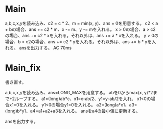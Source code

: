 # Main
a,b,c,x,yを読み込み、c2 = c * 2、m = min(x, y)、ans = 0を用意する。
c2 < a + bの場合、ans += c2 * m、x -= m、y -= mを入れる。
x > 0の場合、a > c2の場合、ans += c2 * xを入れる。それ以外は、ans += a * xを入れる。
y > 0の場合、b > c2の場合、ans += c2 * yを入れる。それ以外は、ans += b * yを入れる。
ansを出力する。
AC 70ms

# Main\_fix
書き直す。

a,b,c,x,yを読み込み、ans=LONG\_MAXを用意する。
abを0からmax(x, y)\*2まで+2ループする。
a1=(long)ab*c、x1=x-ab/2、y1=y-ab/2を入れ、
x1<0の場合x1=0を入れる。
y1<0の場合y1=0を入れる。
a2=(long)a\*x1、a3=(long)b\*y1、a4=a1+a2+a3を入れる。
ansをa4の最小値に更新する。

ansを出力する。

